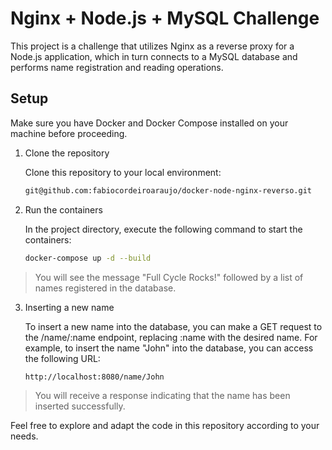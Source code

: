 # Nginx + Node.js + MySQL Challenge

This project is a challenge that utilizes Nginx as a reverse proxy for a Node.js application, which in turn connects to a MySQL database and performs name registration and reading operations.

## Setup

Make sure you have Docker and Docker Compose installed on your machine before proceeding.

1. Clone the repository

   Clone this repository to your local environment:

   ```bash
   git@github.com:fabiocordeiroaraujo/docker-node-nginx-reverso.git

2. Run the containers

   In the project directory, execute the following command to start the containers:

   ```bash
   docker-compose up -d --build

> You will see the message "Full Cycle Rocks!" followed by a list of names registered in the database.

3. Inserting a new name

   To insert a new name into the database, you can make a GET request to the /name/:name endpoint, replacing :name with the desired name. For example, to insert the name "John" into the database, you can access the following URL:

   ```bash
   http://localhost:8080/name/John

> You will receive a response indicating that the name has been inserted successfully.

Feel free to explore and adapt the code in this repository according to your needs.
